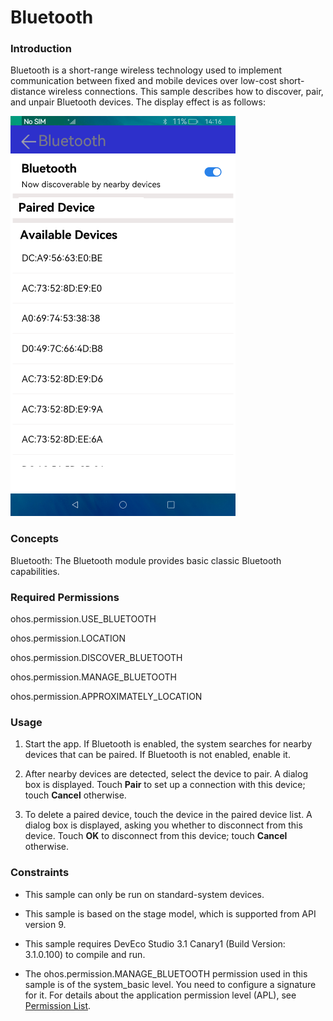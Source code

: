 # Bluetooth

### Introduction

Bluetooth is a short-range wireless technology used to implement communication between fixed and mobile devices over low-cost short-distance wireless connections. This sample describes how to discover, pair, and unpair Bluetooth devices. The display effect is as follows:

![](screenshots/devices/list_en.png)

### Concepts

Bluetooth: The Bluetooth module provides basic classic Bluetooth capabilities.

### Required Permissions

ohos.permission.USE_BLUETOOTH

ohos.permission.LOCATION

ohos.permission.DISCOVER_BLUETOOTH

ohos.permission.MANAGE_BLUETOOTH

ohos.permission.APPROXIMATELY_LOCATION

### Usage

1. Start the app. If Bluetooth is enabled, the system searches for nearby devices that can be paired. If Bluetooth is not enabled, enable it.

2. After nearby devices are detected, select the device to pair. A dialog box is displayed. Touch **Pair** to set up a connection with this device; touch **Cancel** otherwise.

3. To delete a paired device, touch the device in the paired device list. A dialog box is displayed, asking you whether to disconnect from this device. Touch **OK** to disconnect from this device; touch **Cancel** otherwise.

### Constraints

- This sample can only be run on standard-system devices.

- This sample is based on the stage model, which is supported from API version 9.

- This sample requires DevEco Studio 3.1 Canary1 (Build Version: 3.1.0.100) to compile and run. 

- The ohos.permission.MANAGE_BLUETOOTH permission used in this sample is of the system_basic level. You need to configure a signature for it. For details about the application permission level (APL), see [Permission List](https://gitee.com/openharmony/docs/blob/master/en/application-dev/security/AccessToken/permissions-for-all.md).